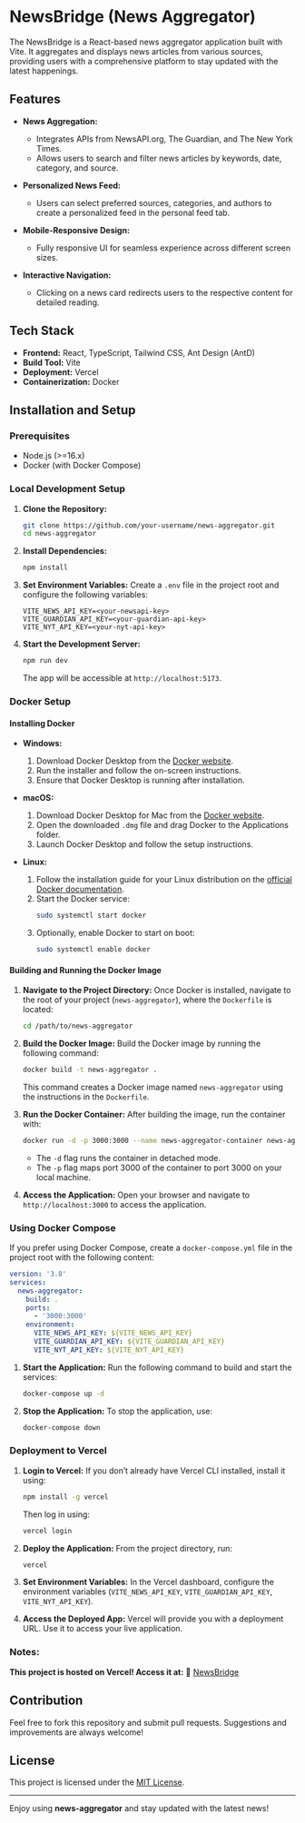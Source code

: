 # NewsBridge (News Aggregator)

The NewsBridge is a React-based news aggregator application built with Vite. It aggregates and displays news articles from various sources, providing users with a comprehensive platform to stay updated with the latest happenings.

## Features

- **News Aggregation:**

  - Integrates APIs from NewsAPI.org, The Guardian, and The New York Times.
  - Allows users to search and filter news articles by keywords, date, category, and source.

- **Personalized News Feed:**

  - Users can select preferred sources, categories, and authors to create a personalized feed in the personal feed tab.

- **Mobile-Responsive Design:**

  - Fully responsive UI for seamless experience across different screen sizes.

- **Interactive Navigation:**
  - Clicking on a news card redirects users to the respective content for detailed reading.

## Tech Stack

- **Frontend:** React, TypeScript, Tailwind CSS, Ant Design (AntD)
- **Build Tool:** Vite
- **Deployment:** Vercel
- **Containerization:** Docker

## Installation and Setup

### Prerequisites

- Node.js (>=16.x)
- Docker (with Docker Compose)

### Local Development Setup

1. **Clone the Repository:**

   ```bash
   git clone https://github.com/your-username/news-aggregator.git
   cd news-aggregator
   ```

2. **Install Dependencies:**

   ```bash
   npm install
   ```

3. **Set Environment Variables:**
   Create a `.env` file in the project root and configure the following variables:

   ```env
   VITE_NEWS_API_KEY=<your-newsapi-key>
   VITE_GUARDIAN_API_KEY=<your-guardian-api-key>
   VITE_NYT_API_KEY=<your-nyt-api-key>
   ```

4. **Start the Development Server:**
   ```bash
   npm run dev
   ```
   The app will be accessible at `http://localhost:5173`.

### Docker Setup

#### Installing Docker

- **Windows:**

  1. Download Docker Desktop from the [Docker website](https://www.docker.com/products/docker-desktop).
  2. Run the installer and follow the on-screen instructions.
  3. Ensure that Docker Desktop is running after installation.

- **macOS:**

  1. Download Docker Desktop for Mac from the [Docker website](https://www.docker.com/products/docker-desktop).
  2. Open the downloaded `.dmg` file and drag Docker to the Applications folder.
  3. Launch Docker Desktop and follow the setup instructions.

- **Linux:**
  1. Follow the installation guide for your Linux distribution on the [official Docker documentation](https://docs.docker.com/engine/install/).
  2. Start the Docker service:
     ```bash
     sudo systemctl start docker
     ```
  3. Optionally, enable Docker to start on boot:
     ```bash
     sudo systemctl enable docker
     ```

#### Building and Running the Docker Image

1. **Navigate to the Project Directory:**
   Once Docker is installed, navigate to the root of your project (`news-aggregator`), where the `Dockerfile` is located:

   ```bash
   cd /path/to/news-aggregator
   ```

2. **Build the Docker Image:**
   Build the Docker image by running the following command:

   ```bash
   docker build -t news-aggregator .
   ```

   This command creates a Docker image named `news-aggregator` using the instructions in the `Dockerfile`.

3. **Run the Docker Container:**
   After building the image, run the container with:

   ```bash
   docker run -d -p 3000:3000 --name news-aggregator-container news-aggregator
   ```

   - The `-d` flag runs the container in detached mode.
   - The `-p` flag maps port 3000 of the container to port 3000 on your local machine.

4. **Access the Application:**
   Open your browser and navigate to `http://localhost:3000` to access the application.

### Using Docker Compose

If you prefer using Docker Compose, create a `docker-compose.yml` file in the project root with the following content:

```yaml
version: '3.8'
services:
  news-aggregator:
    build: .
    ports:
      - '3000:3000'
    environment:
      VITE_NEWS_API_KEY: ${VITE_NEWS_API_KEY}
      VITE_GUARDIAN_API_KEY: ${VITE_GUARDIAN_API_KEY}
      VITE_NYT_API_KEY: ${VITE_NYT_API_KEY}
```

1. **Start the Application:**
   Run the following command to build and start the services:

   ```bash
   docker-compose up -d
   ```

2. **Stop the Application:**
   To stop the application, use:
   ```bash
   docker-compose down
   ```

### Deployment to Vercel

1. **Login to Vercel:**
   If you don’t already have Vercel CLI installed, install it using:

   ```bash
   npm install -g vercel
   ```

   Then log in using:

   ```bash
   vercel login
   ```

2. **Deploy the Application:**
   From the project directory, run:

   ```bash
   vercel
   ```

3. **Set Environment Variables:**
   In the Vercel dashboard, configure the environment variables (`VITE_NEWS_API_KEY`, `VITE_GUARDIAN_API_KEY`, `VITE_NYT_API_KEY`).

4. **Access the Deployed App:**
   Vercel will provide you with a deployment URL. Use it to access your live application.

### Notes:

**This project is hosted on Vercel! Access it at:**
:rocket: [NewsBridge](https://www.docker.com/products/docker-desktop)

## Contribution

Feel free to fork this repository and submit pull requests. Suggestions and improvements are always welcome!

## License

This project is licensed under the [MIT License](LICENSE).

---

Enjoy using **news-aggregator** and stay updated with the latest news!
